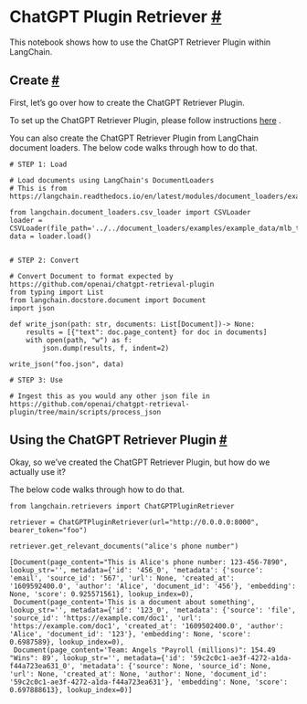 


 ChatGPT Plugin Retriever
 [#](#chatgpt-plugin-retriever "Permalink to this headline")
=======================================================================================



 This notebook shows how to use the ChatGPT Retriever Plugin within LangChain.
 




 Create
 [#](#create "Permalink to this headline")
---------------------------------------------------



 First, let’s go over how to create the ChatGPT Retriever Plugin.
 



 To set up the ChatGPT Retriever Plugin, please follow instructions
 [here](https://github.com/openai/chatgpt-retrieval-plugin) 
 .
 



 You can also create the ChatGPT Retriever Plugin from LangChain document loaders. The below code walks through how to do that.
 







```
# STEP 1: Load

# Load documents using LangChain's DocumentLoaders
# This is from https://langchain.readthedocs.io/en/latest/modules/document_loaders/examples/csv

from langchain.document_loaders.csv_loader import CSVLoader
loader = CSVLoader(file_path='../../document_loaders/examples/example_data/mlb_teams_2012.csv')
data = loader.load()


# STEP 2: Convert

# Convert Document to format expected by https://github.com/openai/chatgpt-retrieval-plugin
from typing import List
from langchain.docstore.document import Document
import json

def write_json(path: str, documents: List[Document])-> None:
    results = [{"text": doc.page_content} for doc in documents]
    with open(path, "w") as f:
        json.dump(results, f, indent=2)

write_json("foo.json", data)

# STEP 3: Use

# Ingest this as you would any other json file in https://github.com/openai/chatgpt-retrieval-plugin/tree/main/scripts/process_json

```








 Using the ChatGPT Retriever Plugin
 [#](#using-the-chatgpt-retriever-plugin "Permalink to this headline")
-----------------------------------------------------------------------------------------------------------



 Okay, so we’ve created the ChatGPT Retriever Plugin, but how do we actually use it?
 



 The below code walks through how to do that.
 







```
from langchain.retrievers import ChatGPTPluginRetriever

```










```
retriever = ChatGPTPluginRetriever(url="http://0.0.0.0:8000", bearer_token="foo")

```










```
retriever.get_relevant_documents("alice's phone number")

```








```
[Document(page_content="This is Alice's phone number: 123-456-7890", lookup_str='', metadata={'id': '456_0', 'metadata': {'source': 'email', 'source_id': '567', 'url': None, 'created_at': '1609592400.0', 'author': 'Alice', 'document_id': '456'}, 'embedding': None, 'score': 0.925571561}, lookup_index=0),
 Document(page_content='This is a document about something', lookup_str='', metadata={'id': '123_0', 'metadata': {'source': 'file', 'source_id': 'https://example.com/doc1', 'url': 'https://example.com/doc1', 'created_at': '1609502400.0', 'author': 'Alice', 'document_id': '123'}, 'embedding': None, 'score': 0.6987589}, lookup_index=0),
 Document(page_content='Team: Angels "Payroll (millions)": 154.49 "Wins": 89', lookup_str='', metadata={'id': '59c2c0c1-ae3f-4272-a1da-f44a723ea631_0', 'metadata': {'source': None, 'source_id': None, 'url': None, 'created_at': None, 'author': None, 'document_id': '59c2c0c1-ae3f-4272-a1da-f44a723ea631'}, 'embedding': None, 'score': 0.697888613}, lookup_index=0)]

```








